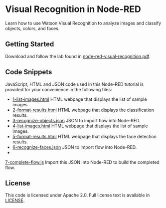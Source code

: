 # Visual Recognition in Node-RED

Learn how to use Watson Visual Recognition to analyze images and classify objects, colors, and faces.

## Getting Started

Download and follow the lab found in [node-red-visual-recognition.pdf](https://github.com/jeancarl/node-red-labs/tree/master/node-red-visual-recognition/node-red-visual-recognition.pdf).

## Code Snippets

JavaScript, HTML and JSON code used in this Node-RED tutorial is provided for your convenience in the following files:

* [1-list-images.html](https://github.com/jeancarl/node-red-labs/tree/master/node-red-visual-recognition/code/1-list-images.html) HTML webpage that displays the list of sample images.
* [2-format-results.html](https://github.com/jeancarl/node-red-labs/tree/master/node-red-visual-recognition/code/2-format-results.html) HTML webpage that displays the classification results.
* [3-recognize-objects.json](https://github.com/jeancarl/node-red-labs/tree/master/node-red-visual-recognition/code/3-recognize-objects.json) JSON to import flow into Node-RED.
* [4-list-images.html](https://github.com/jeancarl/node-red-labs/tree/master/node-red-visual-recognition/code/4-list-images.html) HTML webpage that displays the list of sample images.
* [5-format-results.html](https://github.com/jeancarl/node-red-labs/tree/master/node-red-visual-recognition/code/5-format-results.html) HTML webpage that displays the face detection results.
* [6-recognize-faces.json](https://github.com/jeancarl/node-red-labs/tree/master/node-red-visual-recognition/code/6-recognize-faces.json) JSON to import flow into Node-RED.
*
[7-complete-flow.js](https://github.com/jeancarl/node-red-labs/tree/master/node-red-visual-recognition/code/7-complete-flow.js) Import this JSON into Node-RED to build the completed flow.



## License

This code is licensed under Apache 2.0. Full license text is available in [LICENSE](https://github.com/jeancarl/node-red-labs/tree/master/node-red-visual-recognition/LICENSE).
